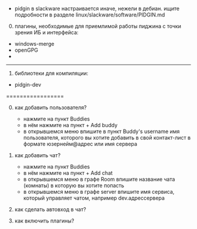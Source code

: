 
* pidgin в slackware настраивается иначе, нежели в дебиан. ищите подробности в разделе linux/slackware/software/PIDGIN.md


0. плагины, необходимые для приемлимой работы пиджина с точки зрения ИБ и интерфейса:
  - windows-merge
  - openGPG
  - 
  
  -------------------

1. библиотеки для компиляции:
  - pidgin-dev


=================

0. как добавить пользователя?
    - нажмите на пункт Buddies
    - в нём нажмите на пункт + Add buddy
    - в открывшемся меню впишите в пункт Buddy's username имя пользователя,
        которого вы хотите добавить в свой контакт-лист в формате юзернейм@адрес или имя сервера

1. как добавить чат?
    - нажмите на пункт Buddies
    - в нём нажмите на пункт + Add chat
    - в открывшемся меню в графе Room впишите название чата (комнаты) в которую вы хотите попасть
    - в открывшемся меню в графе server впишите имя сервиса, который управляет чатом, например dev.адрессервера

2. как сделать автовход в чат?

3. как включить плагины?
